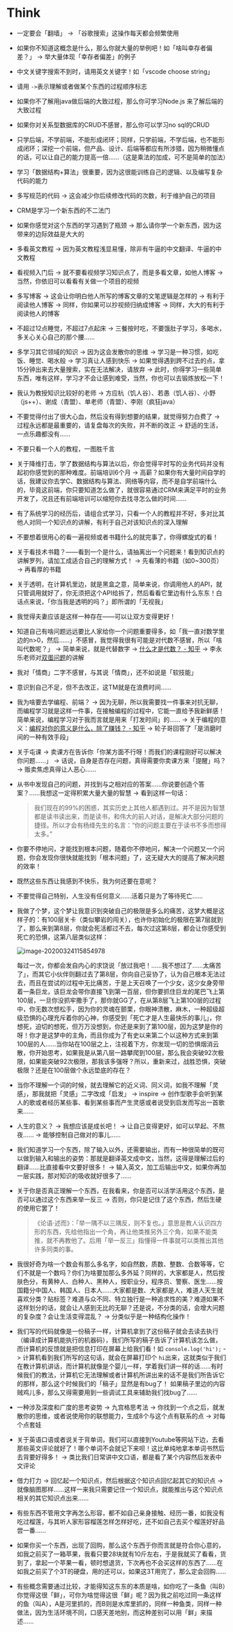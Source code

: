 # Think

- 一定要会「翻墙」 -> 「谷歌搜索」这操作每天都会频繁使用

- 如果你不知道这概念是什么，那么你就大量的举例吧！如「啥叫幸存者偏差？」 -> 举大量体现「幸存者偏差」的例子

- 中文关键字搜索不到时，请用英文关键字！如「vscode choose string」

- 请用 ` -> `表示理解或者做某个东西的过程顺序标志

- 如果你不了解用java做后端的大致过程，那么你可学习Node.js 来了解后端的大致过程

- 如果你对关系型数据库的CRUD不感冒，那么你可以学习no sql的CRUD

- 只学后端，不学前端，不能形成闭环；同样，只学前端，不学后端，也不能形成闭环；深挖一个前端，但产品、设计、后端等都应有所涉猎，因为稍微懂点的话，可以让自己的能力提高一倍……（这是乘法的加成，可不是简单的加法）

- 学习「数据结构+算法」很重要，因为这很能训练自己的逻辑、以及编写复杂代码的能力

- 多写规范的代码 -> 这会减少你后续修改代码的次数，利于维护自己的项目

- CRM是学习一个新东西的不二法门

- 如果你感觉对这个东西的学习遇到了瓶颈 -> 那么请你学一个新东西，因为这带来的边际效益是大大的

- 多看英文教程 -> 因为英文教程浅显易懂，除非有牛逼的中文翻译、牛逼的中文教程

- 看视频入门后 -> 就不要看视频学习知识点了，而是多看文章，如他人博客 -> 当然，你依旧可以看看有关做一个项目的视频

- 多写博客 -> 这会让你明白他人所写的博客文章的文笔逻辑是怎样的 -> 有利于阅读他人博客 -> 同样，你如果可以抄视频归纳成博客 -> 同样，大大的有利于阅读他人的博客

- 不超过12点睡觉，不超过7点起床 -> 三餐按时吃，不要饿肚子学习，多喝水，多关心关心自己的那个腰……

- 多学习其它领域的知识 -> 因为这会发散你的思维 -> 学习是一种习惯，如吃饭、睡觉、喝水般 -> 学习真让人感到快乐 -> 如果觉得遇到跨不过去的点，拿15分钟出来去大量搜索，实在无法解决，请放弃 -> 此时，你得学习一些简单东西，唯有这样，学习才不会让感到难受，当然，你也可以去锻炼放松一下！

- 我认为教授知识比较好的老师 -> 方应杭（饥人谷）、若愚（饥人谷）、小野（js++）、谢成（青盟）、单老师（青盟）、李刚（疯狂java）

- 不要觉得付出了很大心血，然后没有得到想要的结果，就觉得努力白费了 -> 过程永远都是最重要的，请复盘每次的失败，并不断的改正 -> 舒适的生活，一点乐趣都没有……

- 不要只看一个人的教程，一图胜千言

- 关于降维打击，学了数据结构与算法以后，你会觉得平时写的业务代码并没有起初你感觉到的那种难度。前端培训6个月 -> 高薪？如果你有大量时间自学的话，我建议你去学C、数据结构与算法、网络等内容，而不是自学前端什么的，毕竟这前端，你只要知道怎么做了，就很容易通过CRM来满足平时的业务开发了，况且还有前端培训可以缩短你去找寻怎么做的时间……

- 有了系统学习的经历后，请组合式学习，只看一个人的教程并不好，多对比其他人对同一个知识点的讲解，有利于自己对该知识点的深入理解

- 不要想着很用心的看一遍视频或者书籍什么的就完事了，你得螺旋式的看！

- 关于看技术书籍？——看到一个是什么，请抽离出一个问题来！看到知识点的讲解罗列，请加工成适合自己的理解方式！ -> 先看薄的书籍（如0~300页） -> 再看厚的书籍

- 关于透明，在计算机里边，就是黑盒之意，简单来说，你调用他人的API，就只管调用就好了，你无须把这个API给拆了，然后看看它里边有什么东东！白话点来说，「你当我是透明的吗？」即所谓的「无视我」

- 我觉得夫妻应该是这样一种存在——可以让双方变得更好！

- 知道自己有啥问题远远要比人家给你一个问题重要得多，如「我一直对数学里边的n>0，然后……」不感冒，我觉得我很有可能是对代数不感冒，所以「啥叫代数呢？」 -> 简单来说，就是代替数字 -> [什么才是代数？ - 知乎](https://www.zhihu.com/question/50576405) -> 李永乐老师对[双蛋问题](https://www.bilibili.com/video/av96214853?t=684)的讲解

- 我对「情商」二字不感冒，与其说「情商」，还不如说是「软技能」

- 意识到自己不足，但不去改正，这TM就是在浪费时间……

- 我为啥要去学编程、前端？ -> 因为无聊，所以我需要找一件事来对抗无聊，而编程学习就是这样一件事，在接触编程的过程中，它能一直给予我新鲜感！简单来说，编程学习对于我而言就是用来「打发时间」的…… -> 关于编程的意义：[编程对你的意义是什么，除了赚钱？ - 知乎](https://www.zhihu.com/question/25422044) -> 轮子哥回答了「是消磨时间的一种有效手段」

- 关于屯课 -> 卖课方在告诉你「你某方面不行呀！而我们的课程刚好可以解决你问题……」 -> 话说，自身是否存在问题，真得需要你卖课方来「提醒」吗？ -> 贩卖焦虑真得让人恶心……

- 从书中发现自己的问题，并找到与之相对应的答案……你说要创造个答案？……我想这一定得积累大量大量的智慧 -> 看到这样一句话：
  
  > 我们现在的99%的困惑，其实历史上其他人都遇到过。并不是因为智慧都是读书读出来，而是读书，和伟大的前人对话，是解决大部分问题的捷径。所以才会有杨绛先生的名言：“你的问题主要在于读书不多而想得太多。”
  
- 你要不停地问，才能找到根本问题，随着你不停地问，解决一个问题又一个问题，你会发现你很快就能找到「根本问题」了，这无疑大大的提高了解决问题的效率！

- 既然这些东西让我感到不快乐，我为何还要在意呢？

- 不要觉得自己特别，人生没有任何意义……活着只是为了等待死亡……

- 我做了个梦，这个梦让我意识到突破自己的极限是多么的痛苦，这梦大概是这样子的：有100层关卡（类似攀岩的闯关），也许你初始化的极限在第7层就到了，那么来到第8层，你就会死活都过不去，每次过这第8层，都会让你感受到死亡的恐惧，这第八层类似这样：

  ![image-20200324115854978](assets/img/image-20200324115854978.png)

  每过一次，你都会发自内心的求饶说「放过我吧！……我不想过了……太痛苦了」，而其它小伙伴则翻过去了第8层，你向自己妥协了，认为自己根本无法过去，而且在尝试的过程中无比痛苦，于是上天召唤了一个少女，这少女身旁带着一条巨龙，该巨龙会带你直接飞到第一百层，但你要抓住巨龙的尾巴飞上第100层，一旦你没抓牢撒手了，那你就GG了，在从第8层飞上第100层的过程中，你无数次想松手，因为你的灵魂在颤栗，你眼神溃散，麻木，一种超级超级恐惧的心理充斥着你的心神，你感受到「死亡才是人生最快乐的事儿」，你想死，迫切的想死，但万万没想到，你还是来到了第100层，因为这梦是你的呀！你才是这梦中的主角，而且你成为了有史以来第二个以这种方式来到第100层的人……当你站在100层之上，注视着下方，你发现一切的恐惧烟消云散，你开始思考，如果我是从第八层一路攀爬到100层，那么我会突破92次极限，如果能突破92次极限，那我该多强呀？所以，重新来过，战胜恐惧，突破极限？还是在100层做个永远垫底的存在？

- 当你不理解一个词的时候，就去理解它的近义词、同义词，如我不理解「灵感」，那我就把「灵感」二字改成「启发」 -> inspire -> 创作型歌手会听到某人的歌或者经历某些事、看到某些事而产生灵感或者说受到启发而写出一首歌来……

- 人生的意义？ -> 我想应该是成长吧！ -> 让自己变得更好，如可以早起、不熬夜…… -> 能够控制自己做对的事儿……

- 我们知道学习一个东西，除了输入以外，还需要输出，而有一种很简单的既可以做到输入和输出的姿势：那就是翻译英文成中文，当然，这得是理解过后的翻译……比直接看中文要好很多！ -> 输入英文，加工后输出中文，如果你再加一层实践，那对知识的吸收就好很多了……

- 关于你是否真正理解一个东西，在我看来，你是否可以活学活用这个东西，是否可以通过这个东西来举一反三 -> 否则，你只是记住了这个东西，然后生硬的使用它罢了！

  > 《论语·述而》：「举一隅不以三隅反，则不复也。」意思是教人认识四方形的东西，先给他指出一个角，再让他类推另外三个角，如果不能类推，就不再教他了。后用「举一反三」指懂得一件事就可以类推出其他许多同类的事。

- 我很好奇为啥一个数会有那么多名字，如自然数，质数、整数、合数等等，它们不就是一个数吗？你们为啥要加那么多外延？同样的，大家都是人，然后按肤色分，有黄种人、白种人、黑种人，按职业分，程序员、警察、医生……按国籍分中国人、韩国人、日本人……大家都是数、大家都是人，难道人天生就喜欢分类？贴标签？难道与众不同、特立独行是一种追求性的美？难道如果不这样划分的话，就会让人感到无比的无聊？还是说，不分类的话，会增大问题的复杂度？会让生活变得混乱？ -> 分类似乎是一种结构化操作！

- 我们写的代码就像是一份稿子一样，计算机拿到了这份稿子就会去读去执行（编译成计算机能执行的机器码），我们所写的稿子告诉了计算机该怎么做，而计算机的反馈就是把信息打印在屏幕上给我们看！如 `console.log('hi');` -> 计算机看到我们所写的这句话，就会在屏幕打印个 `hi`出来，这就类似于我们在教计算机讲话，而计算机就像是个婴儿一样，学着我们讲一样的话……有时候我们的教法，计算机它无法理解或者计算机所讲出来的话不是我们所告诉它的那样，那么这个时候我们的「稿子」显然是有bug了！ 如果稿子里边的内容贼鸡儿多，那么又得需要用到一些调试工具来辅助我们找bug了……

- 一种涉及深度和广度的思考姿势 -> 九宫格思考法 -> 你找到一个点之后，就发散你的思维，或者说使用你的联想能力，生成8个与这个点有联系的点 -> 对每个点套娃

- 关于英语口语或者说关于背单词，我们可以直接到Youtube等网站下边，去看那些英文评论就好了！哪个单词不会就记下来呗！这比单纯地拿本单词书然后去背要好得多！ -> 类比我们日常讲中文口语，都是看了某个内容然后发表中文评论

- 借力打力 -> 回忆起一个知识点，然后根据这个知识点回忆起其它的知识点 -> 就像脑图那样……这样一来我只需要记住一个知识点，就能推出与这个知识点相关的其它知识点出来……

- 有些东西不管用文字再怎么形容，都不如自己亲身接触、经历一番，如我没有吃过榴莲，与其听人家形容榴莲怎样怎样好吃，还不如自己去买个榴莲好好品尝一番……

- 如果你买一个东西，出现了回购，那么这个东西于你而言就是符合你心意的，如我之前买了一箱苹果，我看只要28块就有10斤左右，于是我就买了看看，货到了，拿起一个苹果一看，顿时想退货，下次再也不会买这样的东西了……在如我之前买了个3T的硬盘，用的还可以，如果这3T用完了，那么定会回购……

- 有些概念需要通过比较，才能得知这东东的本质是啥，如你吃了一条鱼（叫B）你觉得这很「鲜」，可你为啥觉得这很「鲜」呢？因为我之前吃过同一条这样的鱼（叫A），A是河里抓的，而B则是水库里抓的，同样一种鱼类，同样一种做法，因为生活环境不同，口感天差地别，而这种差别可以用「鲜」来描述……


